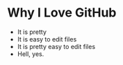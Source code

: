 # Why I Love GitHub

* It is pretty
* It is easy to edit files
* It is pretty easy to edit files
* Hell, yes.